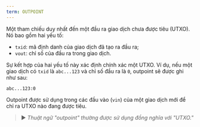 ```yaml
---
term: OUTPOINT
---
```


Một tham chiếu duy nhất đến một đầu ra giao dịch chưa được tiêu (UTXO). Nó bao gồm hai yếu tố:
* `txid`: mã định danh của giao dịch đã tạo ra đầu ra;
* `vout`: chỉ số của đầu ra trong giao dịch.

Sự kết hợp của hai yếu tố này xác định chính xác một UTXO. Ví dụ, nếu một giao dịch có `txid` là `abc...123` và chỉ số đầu ra là `0`, outpoint sẽ được ghi như sau:

```text
abc...123:0
```

Outpoint được sử dụng trong các đầu vào (`vin`) của một giao dịch mới để chỉ ra UTXO nào đang được tiêu.

> ► *Thuật ngữ "outpoint" thường được sử dụng đồng nghĩa với "UTXO."*